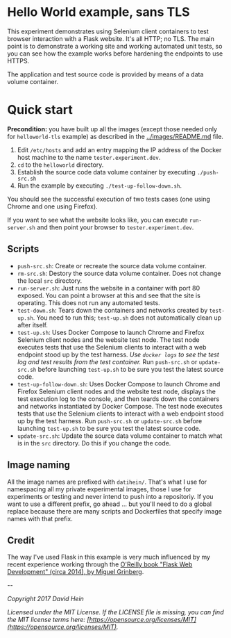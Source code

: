 # Hello World example, sans TLS

This experiment demonstrates using Selenium client containers to test browser interaction with a Flask website. It's all HTTP; no TLS. The main point is to demonstrate a working site and working automated unit tests, so you can see how the example works before hardening the endpoints to use HTTPS.

The application and test source code is provided by means of a data volume container.

# Quick start

**Precondition:** you have built up all the images (except those needed only for `helloworld-tls` example) as described in the [../images/README.md](../images/README.md) file.

1. Edit `/etc/hosts` and add an entry mapping the IP address of the Docker host machine to the name `tester.experiment.dev`.
2. `cd` to the `helloworld` directory.
3. Establish the source code data volume container by executing `./push-src.sh`
4. Run the example by executing `./test-up-follow-down.sh`.

You should see the successful execution of two tests cases (one using Chrome and one using Firefox).

If you want to see what the website looks like, you can execute `run-server.sh` and then point your browser to `tester.experiment.dev`.

## Scripts

* `push-src.sh`: Create or recreate the source data volume container.
* `rm-src.sh`: Destory the source data volume container. Does not change the local `src` directory.
* `run-server.sh`: Just runs the website in a container with port 80 exposed. You can point a browser at this and see that the site is operating. This does not run any automated tests.
* `test-down.sh`: Tears down the containers and networks created by `test-up.sh`. You need to run this; `test-up.sh` does not automatically clean up after itself.
* `test-up.sh`: Uses Docker Compose to launch Chrome and Firefox Selenium client nodes and the website test node. The test node executes tests that use the Selenium clients to interact with a web endpoint stood up by the test harness. _Use `docker logs` to see the test log and test results from the test container._ Run `push-src.sh` or `update-src.sh` before launching `test-up.sh` to be sure you test the latest source code.
* `test-up-follow-down.sh`: Uses Docker Compose to launch Chrome and Firefox Selenium client nodes and the website test node, displays the test execution log to the console, and then teards down the containers and networks instantiated by Docker Compose. The test node executes tests that use the Selenium clients to interact with a web endpoint stood up by the test harness. Run `push-src.sh` or `update-src.sh` before launching `test-up.sh` to be sure you test the latest source code.
* `update-src.sh`: Update the source data volume container to match what is in the `src` directory. Do this if you change the code.

## Image naming

All the image names are prefixed with `datihein/`. That's what I use for namespacing all my private experimental images, those I use for experiments or testing and never intend to push into a repositoriy. If you want to use a different prefix, go ahead ... but you'll need to do a global replace because there are many scripts and Dockerfiles that specify image names with that prefix.

## Credit

The way I've used Flask in this example is very much influenced by my recent experience working through the [O'Reilly book "Flask Web Development" (circa 2014), by Miguel Grinberg](http://shop.oreilly.com/product/0636920031116.do).

--

_Copyright 2017 David Hein_

_Licensed under the MIT License. If the LICENSE file is missing, you can find the MIT license terms here: [https://opensource.org/licenses/MIT](https://opensource.org/licenses/MIT)._

